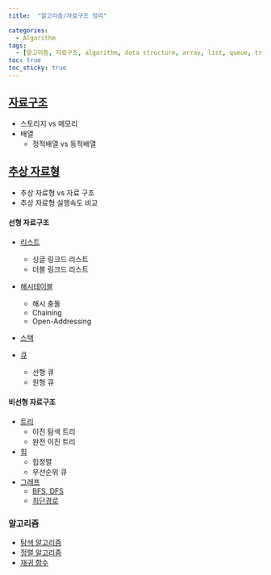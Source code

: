 ```yaml
---
title:  "알고리즘/자료구조 정리"

categories:
  - Algorithm
tags:
  - [알고리즘, 자료구조, algorithm, data structure, array, list, queue, tree, heap, graph, hash table, linked list, stack]
toc: true
toc_sticky: true
---
```


## [자료구조](https://jikman.github.io/algorithm/data-structure/)

* 스토리지 vs 메모리
* 배열
  * 정적배열 vs 동적배열

## [추상 자료형](https://jikman.github.io/algorithm/data-structure/)

* 추상 자료형 vs 자료 구조
* 추상 자료형 실행속도 비교

#### 선형 자료구조

* [리스트](https://jikman.github.io/algorithm/list/)
  * 싱글 링크드 리스트
  * 더블 링크드 리스트
* [해시테이블](https://jikman.github.io/algorithm/hashtable/)
  * 해시 충돌
  * Chaining
  * Open-Addressing
* [스택](https://jikman.github.io/algorithm/stack/)


* [큐](https://jikman.github.io/algorithm/queue/)
  * 선형 큐
  * 원형 큐



#### 비선형 자료구조

* [트리](https://jikman.github.io/algorithm/tree/)
  * 이진 탐색 트리
  * 완전 이진 트리
* [힙](https://jikman.github.io/algorithm/heap/)
  * 힙정렬
  * 우선순위 큐
* [그래프](https://jikman.github.io/algorithm/graph)
  * [BFS, DFS](https://jikman.github.io/algorithm/graph-serach)
  * [최단경로](https://jikman.github.io/algorithm/dijkstra)

### 알고리즘

* [탐색 알고리즘](https://jikman.github.io/algorithm/search)
* [정렬 알고리즘](https://jikman.github.io/algorithm/sort)
* [재귀 함수](https://jikman.github.io/algorithm/recursive)